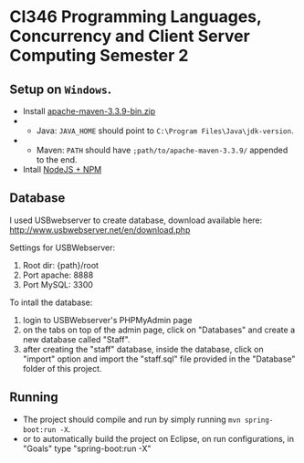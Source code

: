 # CI346 Programming Languages, Concurrency and Client Server Computing Semester 2

## Setup on `Windows`.

* Install [apache-maven-3.3.9-bin.zip](http://www.mirrorservice.org/sites/ftp.apache.org/maven/maven-3/3.3.9/binaries/apache-maven-3.3.9-bin.zip)
* * Java: `JAVA_HOME` should point to `C:\Program Files\Java\jdk-version`.
* * Maven: `PATH` should have `;path/to/apache-maven-3.3.9/` appended to the end.
* Intall [NodeJS + NPM](https://nodejs.org/en/) 

## Database
I used USBwebserver to create database, download available here: http://www.usbwebserver.net/en/download.php

Settings for USBWebserver:
1. Root dir: {path}/root
2. Port apache: 8888
3. Port MySQL: 3300

To intall the database:
1. login to USBWebserver's PHPMyAdmin page
2. on the tabs on top of the admin page, click on "Databases" and create a new database called "Staff".
3. after creating the "staff" database, inside the database, click on "import" option and import the "staff.sql" file provided in the "Database" folder of this project.



## Running
- The project should compile and run by simply running `mvn spring-boot:run -X`. 
- or to automatically build the project on Eclipse, on run configurations, in "Goals" type "spring-boot:run -X" 
